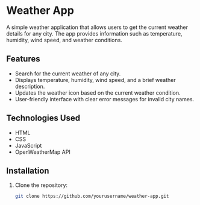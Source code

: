 # Weather App

A simple weather application that allows users to get the current weather details for any city. The app provides information such as temperature, humidity, wind speed, and weather conditions.

## Features

- Search for the current weather of any city.
- Displays temperature, humidity, wind speed, and a brief weather description.
- Updates the weather icon based on the current weather condition.
- User-friendly interface with clear error messages for invalid city names.

## Technologies Used

- HTML
- CSS
- JavaScript
- OpenWeatherMap API

## Installation

1. Clone the repository:
   ```bash
   git clone https://github.com/yourusername/weather-app.git
